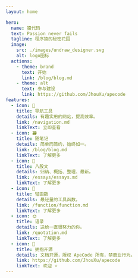 ```yaml
---
layout: home

hero:
  name: 猿代码
  text: Passion never fails
  tagline: 程序猿的秘密花园
  image:
    src: ./images/undraw_designer.svg
    alt: logo图标
  actions:
    - theme: brand
      text: 开始
      link: /blog/blog.md
    - theme: alt
      text: 参与建设
      link: https://github.com/JhouXu/apecode
features:
  - icon: 🔗
    title: 导航工具
    details: 有趣实用的网站，提高效率。
    link: /navigation.md
    linkText: 立即查看
  - icon: 🗃️
    title: 随笔记
    details: 简单而简约，始终如一。
    link: /blog/blog.md
    linkText: 了解更多
  - icon: 📝
    title: 八股文
    details: 归纳、概括、整理、最新。
    link: /essays/essays.md
    linkText: 了解更多
  - icon: 🚀
    title: 轻函数
    details: 最轻量的工具函数。
    link: /function/function.md
    linkText: 了解更多
  - icon: 🌞
    title: 语录
    details: 送给一直很努力的你。
    link: /quotation.md
    linkText: 了解更多
  - icon: 🚩
    title: 拥抱开源
    details: 文档开源，版权 ApeCode 所有，禁商业行为。
    link: https://github.com/JhouXu/apecode
    linkText: 欢迎 ⭐
---
```


<script setup>
import {
  VPTeamPage,
  VPTeamPageTitle,
  VPTeamMembers,
  VPTeamPageSection
} from 'vitepress/theme'
import { members } from '../.vitepress/config/members.mts'

const coreMembers = [...members]
</script>

<VPTeamPage>
  <VPTeamPageTitle>
    <template #title>核心团队</template>
  </VPTeamPageTitle>
  <VPTeamMembers size="medium" :members="coreMembers" />
</VPTeamPage>
